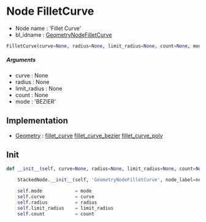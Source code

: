 # Node FilletCurve

- Node name : 'Fillet Curve'
- bl_idname : [GeometryNodeFilletCurve](https://docs.blender.org/api/current/bpy.types.GeometryNodeFilletCurve.html)


``` python
FilletCurve(curve=None, radius=None, limit_radius=None, count=None, mode='BEZIER', node_label=None, node_color=None)
```
##### Arguments

- curve : None
- radius : None
- limit_radius : None
- count : None
- mode : 'BEZIER'

## Implementation

- [Geometry](/docs/GeoNodes/Geometry.md) : [fillet_curve](/docs/GeoNodes/Geometry.md#fillet_curve) [fillet_curve_bezier](/docs/GeoNodes/Geometry.md#fillet_curve_bezier) [fillet_curve_poly](/docs/GeoNodes/Geometry.md#fillet_curve_poly)

## Init

``` python
def __init__(self, curve=None, radius=None, limit_radius=None, count=None, mode='BEZIER', node_label=None, node_color=None):

    StackedNode.__init__(self, 'GeometryNodeFilletCurve', node_label=node_label, node_color=node_color)

    self.mode            = mode
    self.curve           = curve
    self.radius          = radius
    self.limit_radius    = limit_radius
    self.count           = count
```

